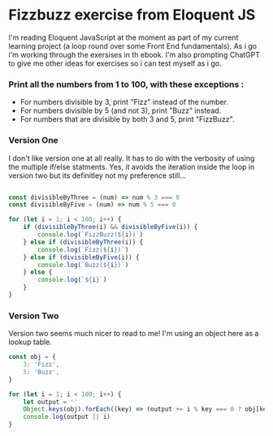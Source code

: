 # Fizzbuzz exercise from Eloquent JS

I'm reading Eloquent JavaScript at the moment as part of my current learning project (a loop round over some Front End fundamentals). As i go i'm working through the exersises in th ebook. I'm also prompting ChatGPT to give me other ideas for exercises so i can test myself as i go.

### Print all the numbers from 1 to 100, with these exceptions :

- For numbers divisible by 3, print "Fizz" instead of the number.
- For numbers divisible by 5 (and not 3), print "Buzz" instead.
- For numbers that are divisible by both 3 and 5, print "FizzBuzz".

### Version One

I don't like version one at all really. It has to do with the verbosity of using the multiple if/else statments. Yes, it avoids the iteration inside the loop in version two but its definitley not my preference still...


```js

const divisibleByThree = (num) => num % 3 === 0
const divisibleByFive = (num) => num % 5 === 0

for (let i = 1; i < 100; i++) {
    if (divisibleByThree(i) && divisibleByFive(i)) {
        console.log(`FizzBuzz(${i})`)
    } else if (divisibleByThree(i)) {
        console.log(`Fizz(${i})`)
    } else if (divisibleByFive(i)) {
        console.log(`Buzz(${i})`)
    } else {
        console.log(`${i}`)
    }
}

```

### Version Two

Version two seems much nicer to read to me! I'm using an object here as a lookup table.

```js
const obj = {
	3: 'Fizz',
	5: 'Buzz',
}

for (let i = 1; i < 100; i++) {
	let output = ''
	Object.keys(obj).forEach((key) => (output += i % key === 0 ? obj[key] : ''))
	console.log(output || i)
}
```
